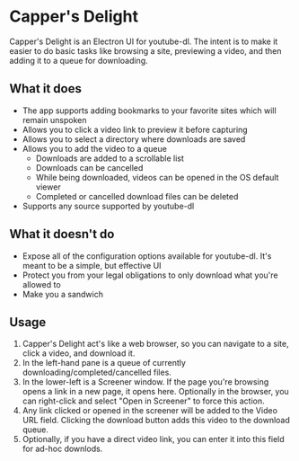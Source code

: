 # Capper's Delight

Capper's Delight is an Electron UI for youtube-dl. The intent is to make it easier to do basic tasks like browsing a site, previewing a video, and then adding it to a queue for downloading. 

## What it does

* The app supports adding bookmarks to your favorite sites which will remain unspoken
* Allows you to click a video link to preview it before capturing
* Allows you to select a directory where downloads are saved
* Allows you to add the video to a queue
  - Downloads are added to a scrollable list
  - Downloads can be cancelled
  - While being downloaded, videos can be opened in the OS default viewer
  - Completed or cancelled download files can be deleted
* Supports any source supported by youtube-dl

## What it doesn't do

* Expose all of the configuration options available for youtube-dl. It's meant to be a simple, but effective UI
* Protect you from your legal obligations to only download what you're allowed to
* Make you a sandwich


## Usage

1. Capper's Delight act's like a web browser, so you can navigate to a site, click a video, and download it.
2. In the left-hand pane is a queue of currently downloading/completed/cancelled files.
3. In the lower-left is a Screener window. If the page you're browsing opens a link in a new page, it opens here. Optionally in the browser, you can right-click and select "Open in Screener" to force this action.
4. Any link clicked or opened in the screener will be added to the Video URL field. Clicking the download button adds this video to the download queue.
5. Optionally, if you have a direct video link, you can enter it into this field for ad-hoc downlods.


